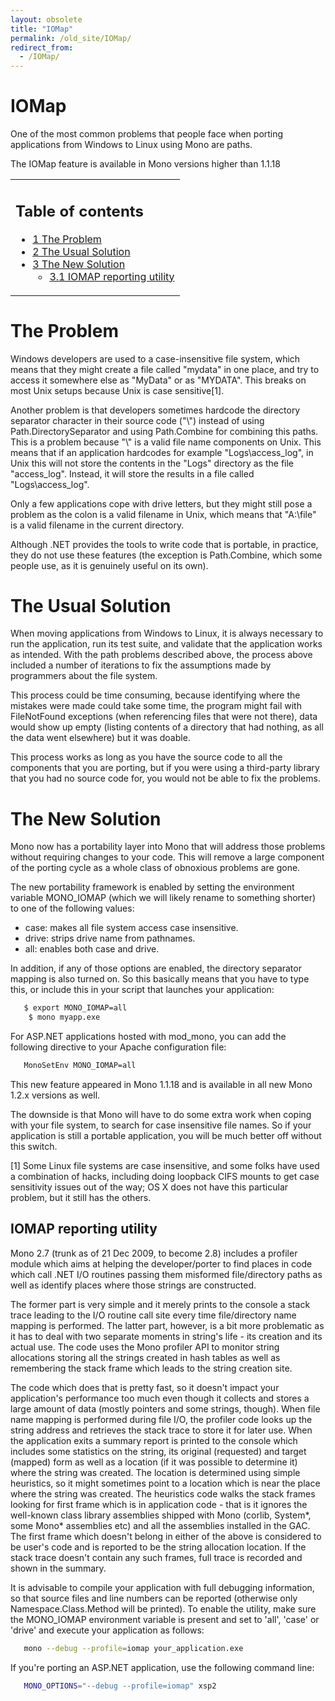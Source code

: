 ```yaml
---
layout: obsolete
title: "IOMap"
permalink: /old_site/IOMap/
redirect_from:
  - /IOMap/
---
```


IOMap
=====

One of the most common problems that people face when porting applications from Windows to Linux using Mono are paths.

The IOMap feature is available in Mono versions higher than 1.1.18

<table>
<col width="100%" />
<tbody>
<tr class="odd">
<td align="left"><h2>Table of contents</h2>
<ul>
<li><a href="#The_Problem">1 The Problem</a></li>
<li><a href="#The_Usual_Solution">2 The Usual Solution</a></li>
<li><a href="#The_New_Solution">3 The New Solution</a>
<ul>
<li><a href="#IOMAP_reporting_utility">3.1 IOMAP reporting utility</a></li>
</ul></li>
</ul></td>
</tr>
</tbody>
</table>

The Problem
===========

Windows developers are used to a case-insensitive file system, which means that they might create a file called "mydata" in one place, and try to access it somewhere else as "MyData" or as "MYDATA". This breaks on most Unix setups because Unix is case sensitive[1].

Another problem is that developers sometimes hardcode the directory separator character in their source code ("\\") instead of using Path.DirectorySeparator and using Path.Combine for combining this paths. This is a problem because "\\" is a valid file name components on Unix. This means that if an application hardcodes for example "Logs\\access\_log", in Unix this will not store the contents in the "Logs" directory as the file "access\_log". Instead, it will store the results in a file called "Logs\\access\_log".

Only a few applications cope with drive letters, but they might still pose a problem as the colon is a valid filename in Unix, which means that "A:\\file" is a valid filename in the current directory.

Although .NET provides the tools to write code that is portable, in practice, they do not use these features (the exception is Path.Combine, which some people use, as it is genuinely useful on its own).

The Usual Solution
==================

When moving applications from Windows to Linux, it is always necessary to run the application, run its test suite, and validate that the application works as intended. With the path problems described above, the process above included a number of iterations to fix the assumptions made by programmers about the file system.

This process could be time consuming, because identifying where the mistakes were made could take some time, the program might fail with FileNotFound exceptions (when referencing files that were not there), data would show up empty (listing contents of a directory that had nothing, as all the data went elsewhere) but it was doable.

This process works as long as you have the source code to all the components that you are porting, but if you were using a third-party library that you had no source code for, you would not be able to fix the problems.

The New Solution
================

Mono now has a portability layer into Mono that will address those problems without requiring changes to your code. This will remove a large component of the porting cycle as a whole class of obnoxious problems are gone.

The new portability framework is enabled by setting the environment variable MONO\_IOMAP (which we will likely rename to something shorter) to one of the following values:

-   case: makes all file system access case insensitive.
-   drive: strips drive name from pathnames.
-   all: enables both case and drive.

In addition, if any of those options are enabled, the directory separator mapping is also turned on. So this basically means that you have to type this, or include this in your script that launches your application:

``` bash
   $ export MONO_IOMAP=all
    $ mono myapp.exe
```

For ASP.NET applications hosted with mod\_mono, you can add the following directive to your Apache configuration file:

``` bash
   MonoSetEnv MONO_IOMAP=all
```

This new feature appeared in Mono 1.1.18 and is available in all new Mono 1.2.x versions as well.

The downside is that Mono will have to do some extra work when coping with your file system, to search for case insensitive file names. So if your application is still a portable application, you will be much better off without this switch.

[1] Some Linux file systems are case insensitive, and some folks have used a combination of hacks, including doing loopback CIFS mounts to get case sensitivity issues out of the way; OS X does not have this particular problem, but it still has the others.

IOMAP reporting utility
-----------------------

Mono 2.7 (trunk as of 21 Dec 2009, to become 2.8) includes a profiler module which aims at helping the developer/porter to find places in code which call .NET I/O routines passing them misformed file/directory paths as well as identify places where those strings are constructed.

The former part is very simple and it merely prints to the console a stack trace leading to the I/O routine call site every time file/directory name mapping is performed. The latter part, however, is a bit more problematic as it has to deal with two separate moments in string's life - its creation and its actual use. The code uses the Mono profiler API to monitor string allocations storing all the strings created in hash tables as well as remembering the stack frame which leads to the string creation site.

The code which does that is pretty fast, so it doesn't impact your application's performance too much even though it collects and stores a large amount of data (mostly pointers and some strings, though). When file name mapping is performed during file I/O, the profiler code looks up the string address and retrieves the stack trace to store it for later use. When the application exits a summary report is printed to the console which includes some statistics on the string, its original (requested) and target (mapped) form as well as a location (if it was possible to determine it) where the string was created. The location is determined using simple heuristics, so it might sometimes point to a location which is near the place where the string was created. The heuristics code walks the stack frames looking for first frame which is in application code - that is it ignores the well-known class library assemblies shipped with Mono (corlib, System\*, some Mono\* assemblies etc) and all the assemblies installed in the GAC. The first frame which doesn't belong in either of the above is considered to be user's code and is reported to be the string allocation location. If the stack trace doesn't contain any such frames, full trace is recorded and shown in the summary.

It is advisable to compile your application with full debugging information, so that source files and line numbers can be reported (otherwise only Namespace.Class.Method will be printed). To enable the utility, make sure the MONO\_IOMAP environment variable is present and set to 'all', 'case' or 'drive' and execute your application as follows:

``` bash
   mono --debug --profile=iomap your_application.exe
```

If you're porting an ASP.NET application, use the following command line:

``` bash
   MONO_OPTIONS="--debug --profile=iomap" xsp2
```

